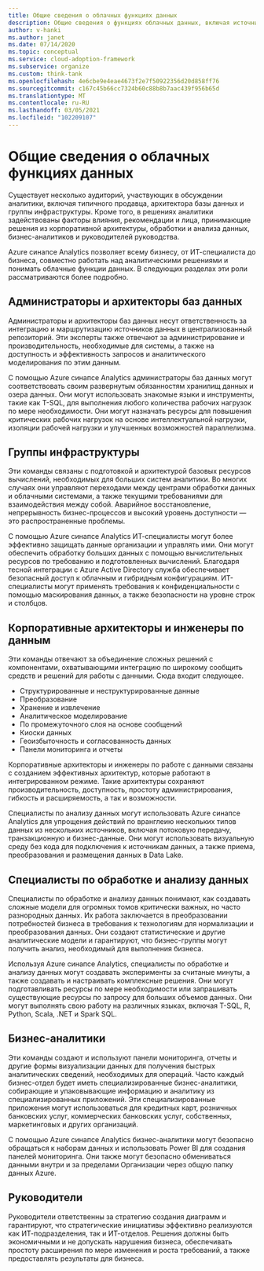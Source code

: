 ```yaml
---
title: Общие сведения о облачных функциях данных
description: Общие сведения о функциях облачных данных, включая источник функциональности, область и конечный результат.
author: v-hanki
ms.author: janet
ms.date: 07/14/2020
ms.topic: conceptual
ms.service: cloud-adoption-framework
ms.subservice: organize
ms.custom: think-tank
ms.openlocfilehash: 4e6cbe9e4eae4673f2e7f50922356d20d858ff76
ms.sourcegitcommit: c167c45b66cc7324b60c88b8b7aac439f956b65d
ms.translationtype: MT
ms.contentlocale: ru-RU
ms.lasthandoff: 03/05/2021
ms.locfileid: "102209107"
---
```

# <a name="understand-cloud-data-functions"></a>Общие сведения о облачных функциях данных

Существует несколько аудиторий, участвующих в обсуждении аналитики, включая типичного продавца, архитектора базы данных и группы инфраструктуры. Кроме того, в решениях аналитики задействованы факторы влияния, рекомендации и лица, принимающие решения из корпоративной архитектуры, обработки и анализа данных, бизнес-аналитиков и руководителей руководства.

Azure синапсе Analytics позволяет всему бизнесу, от ИТ-специалиста до бизнеса, совместно работать над аналитическими решениями и понимать облачные функции данных. В следующих разделах эти роли рассматриваются более подробно.

## <a name="database-administrators-and-architects"></a>Администраторы и архитекторы баз данных

Администраторы и архитекторы баз данных несут ответственность за интеграцию и маршрутизацию источников данных в централизованный репозиторий. Эти эксперты также отвечают за администрирование и производительность, необходимые для системы, а также на доступность и эффективность запросов и аналитического моделирования по этим данным.

С помощью Azure синапсе Analytics администраторы баз данных могут соответствовать своим развернутым обязанностям хранилищ данных и озера данных. Они могут использовать знакомые языки и инструменты, такие как T-SQL, для выполнения любого количества рабочих нагрузок по мере необходимости. Они могут назначать ресурсы для повышения критических рабочих нагрузок на основе интеллектуальной нагрузки, изоляции рабочей нагрузки и улучшенных возможностей параллелизма.

## <a name="infrastructure-teams"></a>Группы инфраструктуры

Эти команды связаны с подготовкой и архитектурой базовых ресурсов вычислений, необходимых для больших систем аналитики. Во многих случаях они управляют переходами между центрами обработки данных и облачными системами, а также текущими требованиями для взаимодействия между собой. Аварийное восстановление, непрерывность бизнес-процессов и высокий уровень доступности — это распространенные проблемы.

С помощью Azure синапсе Analytics ИТ-специалисты могут более эффективно защищать данные организации и управлять ими. Они могут обеспечить обработку больших данных с помощью вычислительных ресурсов по требованию и подготовленных вычислений. Благодаря тесной интеграции с Azure Active Directory служба обеспечивает безопасный доступ к облачным и гибридным конфигурациям. ИТ-специалисты могут применять требования к конфиденциальности с помощью маскирования данных, а также безопасности на уровне строк и столбцов.

## <a name="enterprise-architects-and-data-engineers"></a>Корпоративные архитекторы и инженеры по данным

Эти команды отвечают за объединение сложных решений с компонентами, охватывающими интеграцию по широкому сообщить средств и решений для работы с данными. Сюда входит следующее.

- Структурированные и неструктурированные данные
- Преобразование
- Хранение и извлечение
- Аналитическое моделирование
- По промежуточного слоя на основе сообщений
- Киоски данных
- Геоизбыточность и согласованность данных
- Панели мониторинга и отчеты

 Корпоративные архитекторы и инженеры по работе с данными связаны с созданием эффективных архитектур, которые работают в интегрированном режиме. Такие архитектуры сохраняют производительность, доступность, простоту администрирования, гибкость и расширяемость, а так и возможности.

Специалисты по анализу данных могут использовать Azure синапсе Analytics для упрощения действий по вранглеию нескольких типов данных из нескольких источников, включая потоковую передачу, транзакционную и бизнес-данные. Они могут использовать визуальную среду без кода для подключения к источникам данных, а также приема, преобразования и размещения данных в Data Lake.

## <a name="data-scientists"></a>Специалисты по обработке и анализу данных

Специалисты по обработке и анализу данных понимают, как создавать сложные модели для огромных томов критически важных, но часто разнородных данных. Их работа заключается в преобразовании потребностей бизнеса в требования к технологиям для нормализации и преобразования данных. Они создают статистические и другие аналитические модели и гарантируют, что бизнес-группы могут получить анализ, необходимый для выполнения бизнеса.

Используя Azure синапсе Analytics, специалисты по обработке и анализу данных могут создавать эксперименты за считаные минуты, а также создавать и настраивать комплексные решения. Они могут подготавливать ресурсы по мере необходимости или запрашивать существующие ресурсы по запросу для больших объемов данных. Они могут выполнять свою работу на различных языках, включая T-SQL, R, Python, Scala, .NET и Spark SQL.

## <a name="business-analysts"></a>Бизнес-аналитики

Эти команды создают и используют панели мониторинга, отчеты и другие формы визуализации данных для получения быстрых аналитических сведений, необходимых для операций. Часто каждый бизнес-отдел будет иметь специализированные бизнес-аналитики, собирающие и упаковывающие информацию и аналитику из специализированных приложений. Эти специализированные приложения могут использоваться для кредитных карт, розничных банковских услуг, коммерческих банковских услуг, собственных, маркетинговых и других организаций.

С помощью Azure синапсе Analytics бизнес-аналитики могут безопасно обращаться к наборам данных и использовать Power BI для создания панелей мониторинга. Они также могут безопасно обмениваться данными внутри и за пределами Организации через общую папку данных Azure.

## <a name="executives"></a>Руководители

Руководители ответственны за стратегию создания диаграмм и гарантируют, что стратегические инициативы эффективно реализуются как ИТ-подразделения, так и ИТ-отделов. Решения должны быть экономичными и не допускать нарушения бизнеса, обеспечивать простоту расширения по мере изменения и роста требований, а также предоставлять результаты для бизнеса.
